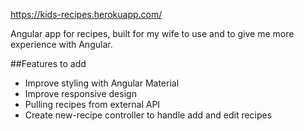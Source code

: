 https://kids-recipes.herokuapp.com/

Angular app for recipes, built for my wife to use and to give me more experience with Angular.

##Features to add
 - Improve styling with Angular Material
 - Improve responsive design
 - Pulling recipes from external API
 - Create new-recipe controller to handle add and edit recipes
